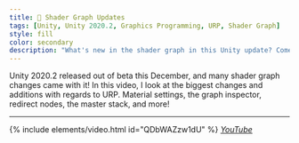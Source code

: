 ```yaml
---
title: 🌅 Shader Graph Updates
tags: [Unity, Unity 2020.2, Graphics Programming, URP, Shader Graph]
style: fill
color: secondary 
description: "What's new in the shader graph in this Unity update? Come see!"
---
```


Unity 2020.2 released out of beta this December, and many shader graph changes came with it! In this video, I look at the biggest changes and additions with regards to URP. Material settings, the graph inspector, redirect nodes, the master stack, and more!

***

{% include elements/video.html id="QDbWAZzw1dU" %}
*[YouTube](https://youtu.be/QDbWAZzw1dU)* 